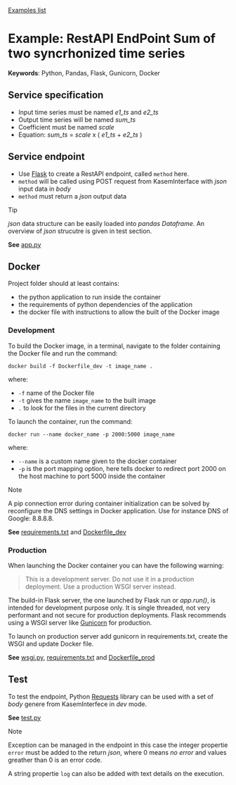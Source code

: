 [Examples list](../README.md)

# Example: RestAPI EndPoint Sum of two syncrhonized time series

**Keywords**: Python, Pandas, Flask, Gunicorn, Docker 

## Service specification

 - Input time series must be named *e1_ts* and *e2_ts*
 - Output time series will be named *sum_ts*
 - Coefficient must be named *scale*
 - Equation: *sum_ts* = *scale* x ( *e1_ts* + *e2_ts* )

## Service endpoint

 - Use [Flask](https://flask.palletsprojects.com/) to create a RestAPI endpoint, called `method` here.
 - `method` will be called using POST request from KasemInterface with *json* input data in *body*
 - `method` must return a *json* output data

> [!TIP]
> *json* data structure can be easily loaded into *pandas Dataframe*. An overview of *json* strucutre is given in test section.

**See** [app.py](app.py)

## Docker

Project folder should at least contains:
- the python application to run inside the container
- the requirements of python dependencies of the application
- the docker file with instructions to allow the built of the Docker image

### Development

To build the Docker image, in a terminal, navigate to the folder containing the Docker file and run the command:
```
docker build -f Dockerfile_dev -t image_name .
```
where:
- `-f`  name of the Docker file
- `-t`  gives the name `image_name` to the built image
- `.` to look for the files in the current directory

To launch the container, run the command:
```
docker run --name docker_name -p 2000:5000 image_name
```
where:
- `--name` is a custom name given to the docker container
- `-p` is the port mapping option, here tells docker to redirect port 2000 on the host machine to port 5000 inside the container

> [!NOTE]
> A pip connection error during container initialization can be solved by reconfigure the DNS settings in Docker application. Use for instance DNS of Google: 8.8.8.8.

**See** [requirements.txt](requirements.txt) and [Dockerfile_dev](Dockerfile_dev)

### Production

When launching the Docker container you can have the following warning:

> This is a development server. Do not use it in a production deployment. Use a production WSGI server instead.

The build-in Flask server, the one launched by Flask run or *app.run()*, is intended for development purpose only. It is single threaded, not very performant and not secure for production deployments. Flask recommends using a WSGI server like [Gunicorn](https://gunicorn.org/) for production.

To launch on production server add gunicorn in requirements.txt, create the WSGI and update Docker file.

**See** [wsgi.py](wsgi.py), [requirements.txt](requirements.txt) and [Dockerfile_prod](Dockerfile_prod)

## Test

To test the endpoint, Python [Requests](https://requests.readthedocs.io/) library can be used with a set of *body* genere from KasemInterfece in *dev* mode.

**See** [test.py](test.py)

> [!NOTE]
> Exception can be managed in the endpoint in this case the integer propertie `error` must be added to the return *json*, where 0 means *no error* and values greather than 0 is an error code. 
>
> A string propertie `log` can also be added with text details on the execution. 